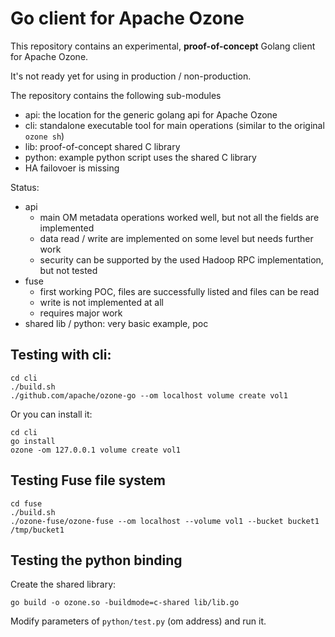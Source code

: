 # Go client for Apache Ozone

This repository contains an experimental, **proof-of-concept** Golang client for Apache Ozone.

It's not ready yet for using in production / non-production.

The repository contains the following sub-modules

 * api: the location for the generic golang api for Apache Ozone
 * cli: standalone executable tool for main operations (similar to the original `ozone sh`)
 * lib: proof-of-concept shared C library
 * python: example python script uses the shared C library
 * HA failovoer is missing

Status:

 * api
   * main OM metadata operations worked well, but not all the fields are implemented
   * data read / write are implemented on some level but needs further work
   * security can be supported by the used Hadoop RPC implementation, but not tested
 * fuse
   * first working POC, files are successfully listed and files can be read
   * write is not implemented at all
   * requires major work
  * shared lib / python: very basic example, poc

## Testing with cli:

```
cd cli
./build.sh
./github.com/apache/ozone-go --om localhost volume create vol1
```

Or you can install it:

```
cd cli
go install
ozone -om 127.0.0.1 volume create vol1
```

## Testing Fuse file system

```
cd fuse
./build.sh
./ozone-fuse/ozone-fuse --om localhost --volume vol1 --bucket bucket1 /tmp/bucket1
```

## Testing the python binding

Create the shared library:

```
go build -o ozone.so -buildmode=c-shared lib/lib.go
```

Modify parameters of `python/test.py` (om address) and run it.
